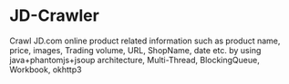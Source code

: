 # JD-Crawler

Crawl JD.com online product related information such as product name, price, images, Trading volume, URL, ShopName, date etc. by using java+phantomjs+jsoup architecture, Multi-Thread, BlockingQueue, Workbook, okhttp3
